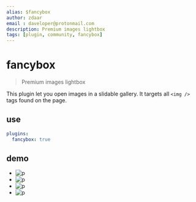 ```yaml
---
alias: $fancybox
author: zdaar
email : daveloper@protonmail.com
description: Premium images lightbox
tags: [plugin, community, fancybox]
---
```

# fancybox

> Premium images lightbox

This plugin let you open images in a slidable gallery. It targets all `<img />` tags found on the page.

## use

```yaml
plugins:
  fancybox: true
```

## demo

<!-- cards --><p data-card class="grid-2"></p>

- ![p](https://picsum.photos/id/10/1000)
- ![p](https://picsum.photos/id/11/1000)
- ![p](https://picsum.photos/id/12/1000)
- ![p](https://picsum.photos/id/13/1000)

<!-- end --><p data-end></p>